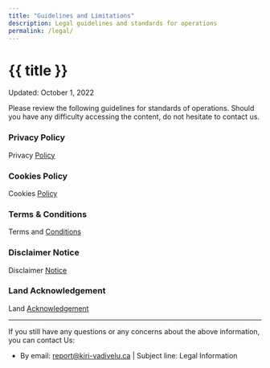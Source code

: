 ```yaml
---
title: "Guidelines and Limitations"
description: Legal guidelines and standards for operations
permalink: /legal/
---
```


# {{ title }}

Updated: October 1, 2022

Please review the following guidelines for standards of operations. Should you have any difficulty accessing the content, do not hesitate to contact us.

### Privacy Policy

Privacy [Policy](https://kiri-vadivelu.ca/legal/privacy/)

### Cookies Policy

Cookies [Policy](https://kiri-vadivelu.ca/legal/privacy/)

### Terms & Conditions

Terms and [Conditions](https://kiri-vadivelu.ca/legal/terms/)

### Disclaimer Notice

Disclaimer [Notice](https://kiri-vadivelu.ca/legal/disclaimer/)

### Land Acknowledgement

Land [Acknowledgement](https://kiri-vadivelu.ca/legal/acknowledge/)

---

If you still have any questions or any concerns about the above information,
you can contact Us:

- By email: report@kiri-vadivelu.ca | Subject line: Legal Information</li>
